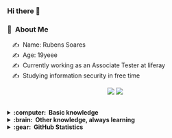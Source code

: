 ### Hi there 👋

### :space_invader: &nbsp;About Me

&nbsp;&nbsp;&nbsp;:writing_hand: &nbsp;Name: Rubens Soares \
&nbsp;&nbsp;&nbsp;:writing_hand: &nbsp;Age: 19yeee \
&nbsp;&nbsp;&nbsp;:writing_hand: &nbsp;Currently working as an Associate Tester at liferay \
&nbsp;&nbsp;&nbsp;:writing_hand: &nbsp;Studying information security in free time



 <div align="center"> 
 <a href = "mailto:rubensruanbr@gmail.com"><img src="https://img.shields.io/badge/-Gmail-%23333?style=for-the-badge&logo=gmail&logoColor=white" target="_blank"></a>
 <a href="https://www.linkedin.com/in/rubenssoaresbr/" target="_blank"><img src="https://img.shields.io/badge/-LinkedIn-%230077B5?style=for-the-badge&logo=linkedin&logoColor=white" target="_blank"></a> 
 </div>
 
 ##
<details>
  <summary><b>:computer: &nbsp;Basic knowledge</b></summary>
  <br/>

![Java](https://img.shields.io/badge/JAVA-007396.svg?&style=flat&logo=java&logoColor=white)&nbsp;
![HTML5](https://img.shields.io/badge/HTML5-E34F26.svg?&style=flat&logo=html5&logoColor=white)&nbsp;
![CSS3](https://img.shields.io/badge/CSS3-%231572B6.svg?&style=flat&logo=css3&logoColor=white)&nbsp;
![JavaScript](https://img.shields.io/badge/JAVASCRIPT-323330.svg?&style=flat&logo=javascript&logoColor=%23F7DF1E)&nbsp;
![Git](https://img.shields.io/badge/GIT-%23F05033.svg?&style=flat&logo=git&logoColor=white)&nbsp;\
![GitHub](https://img.shields.io/badge/GITHUB-%23121011.svg?&style=flat&logo=github&logoColor=white)&nbsp;
![Docker](https://img.shields.io/badge/DOCKER-2496ED.svg?&style=flat&logo=docker&logoColor=white)&nbsp;
![Postgres](https://img.shields.io/badge/POSTGRES-%23316192.svg?&style=flat&logo=postgresql&logoColor=white)
![MySQL](https://img.shields.io/badge/MYSQL-4479A1.svg?&style=flat&logo=mysql&logoColor=white)\
![Gradle](https://img.shields.io/badge/GRADLE-02303A.svg?&style=flat&logo=gradle)&nbsp;
![LINUX](https://img.shields.io/badge/LINUX-FCC624?style=flat-square&logo=linux&logoColor=black)
![VSCode](https://img.shields.io/badge/VSCODE-007ACC.svg?&style=flat&logo=visual-studio-code)&nbsp;


</details>

<details>
  <summary><b>:brain: &nbsp;Other knowledge, always learning</b></summary>
  <br/>


![Nginx](https://img.shields.io/badge/NGINX-269539.svg?&style=flat&logo=nginx&logoColor=white)&nbsp;
![BDD](https://img.shields.io/badge/BEHAVIOR%20DD-4479A1.svg?&style=flat&logo=bdd&logoColor=white)&nbsp;
![Python](https://img.shields.io/badge/PYTHON-3776AB.svg?&style=flat&logo=python&logoColor=white)&nbsp;\
![IntelliJ](https://img.shields.io/badge/INTELLIJ-000000.svg?&style=flat&logo=intellij-idea)&nbsp;
![SCRUM](https://img.shields.io/badge/SCRUM-6DB33F.svg?&style=flat&logo=ddd&logoColor=white)&nbsp;
![KALI_LINUX](https://img.shields.io/badge/KALI_LINUX-007ACC.svg?&style=flat&logo=ddd&logoColor=blue)&nbsp;
![REST API](https://img.shields.io/badge/REST-02569B.svg?&style=flat&logo=rest&logoColor=white)&nbsp;


</details>

 
<details>
<summary><b>:gear: &nbsp;GitHub Statistics</b></summary>
<div align="center">
  <a href="https://github.com/rubenssoares-br">
  <img height="180em" src="https://github-readme-stats.vercel.app/api?username=rubenssoares-br&show_icons=true&theme=dark&include_all_commits=true&count_private=true"/>
  <img height="180em" src="https://github-readme-stats.vercel.app/api/top-langs/?username=rubenssoares-br&layout=compact&langs_count=7&theme=dark"/>
<p align="right">
 <p align="center">
        <img height="137px" src="https://github-readme-streak-stats.herokuapp.com/?user=rubenssoares-br&hide_border=true&theme=dark" />
    </p>
  </details>



   
</div>
   
 

 
